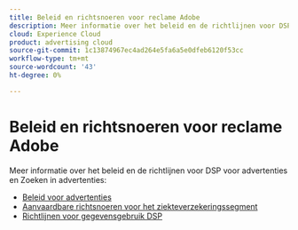 ```yaml
---
title: Beleid en richtsnoeren voor reclame Adobe
description: Meer informatie over het beleid en de richtlijnen voor DSP voor advertenties en het zoeken naar advertenties.
cloud: Experience Cloud
product: advertising cloud
source-git-commit: 1c13874967ec4ad264e5fa6a5e0dfeb6120f53cc
workflow-type: tm+mt
source-wordcount: '43'
ht-degree: 0%

---
```


# Beleid en richtsnoeren voor reclame Adobe

Meer informatie over het beleid en de richtlijnen voor DSP voor advertenties en Zoeken in advertenties:

* [Beleid voor advertenties](/help/policies/ad-requirements-policy.md)
* [Aanvaardbare richtsnoeren voor het ziekteverzekeringssegment](/help/policies/health-segment-guidelines.md)
* [Richtlijnen voor gegevensgebruik DSP](/help/policies/data-usage-guidelines.md)
